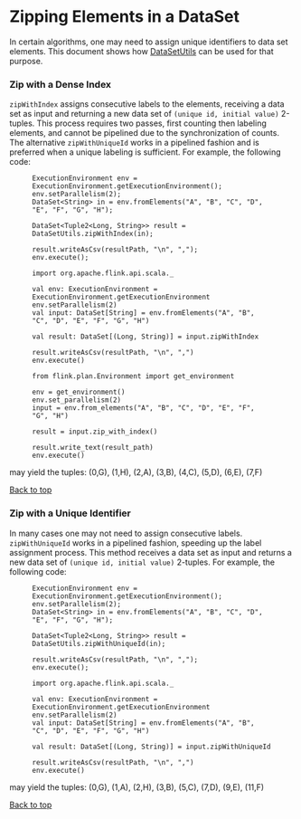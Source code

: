 

# Zipping Elements in a DataSet

In certain algorithms, one may need to assign unique identifiers to data set elements. This document shows how [DataSetUtils](https://github.com/apache/flink/blob/master//flink-java/src/main/java/org/apache/flink/api/java/utils/DataSetUtils.java) can be used for that purpose.

### Zip with a Dense Index

`zipWithIndex` assigns consecutive labels to the elements, receiving a data set as input and returning a new data set of `(unique id, initial value)` 2-tuples. This process requires two passes, first counting then labeling elements, and cannot be pipelined due to the synchronization of counts. The alternative `zipWithUniqueId` works in a pipelined fashion and is preferred when a unique labeling is sufficient. For example, the following code:

<figure class="highlight">

```
ExecutionEnvironment env = ExecutionEnvironment.getExecutionEnvironment();
env.setParallelism(2);
DataSet<String> in = env.fromElements("A", "B", "C", "D", "E", "F", "G", "H");

DataSet<Tuple2<Long, String>> result = DataSetUtils.zipWithIndex(in);

result.writeAsCsv(resultPath, "\n", ",");
env.execute();
```

</figure>

<figure class="highlight">

```
import org.apache.flink.api.scala._

val env: ExecutionEnvironment = ExecutionEnvironment.getExecutionEnvironment
env.setParallelism(2)
val input: DataSet[String] = env.fromElements("A", "B", "C", "D", "E", "F", "G", "H")

val result: DataSet[(Long, String)] = input.zipWithIndex

result.writeAsCsv(resultPath, "\n", ",")
env.execute()
```

</figure>

<figure class="highlight">

```
from flink.plan.Environment import get_environment

env = get_environment()
env.set_parallelism(2)
input = env.from_elements("A", "B", "C", "D", "E", "F", "G", "H")

result = input.zip_with_index()

result.write_text(result_path)
env.execute()
```

</figure>

may yield the tuples: (0,G), (1,H), (2,A), (3,B), (4,C), (5,D), (6,E), (7,F)

[Back to top](#top)

### Zip with a Unique Identifier

In many cases one may not need to assign consecutive labels. `zipWithUniqueId` works in a pipelined fashion, speeding up the label assignment process. This method receives a data set as input and returns a new data set of `(unique id, initial value)` 2-tuples. For example, the following code:

<figure class="highlight">

```
ExecutionEnvironment env = ExecutionEnvironment.getExecutionEnvironment();
env.setParallelism(2);
DataSet<String> in = env.fromElements("A", "B", "C", "D", "E", "F", "G", "H");

DataSet<Tuple2<Long, String>> result = DataSetUtils.zipWithUniqueId(in);

result.writeAsCsv(resultPath, "\n", ",");
env.execute();
```

</figure>

<figure class="highlight">

```
import org.apache.flink.api.scala._

val env: ExecutionEnvironment = ExecutionEnvironment.getExecutionEnvironment
env.setParallelism(2)
val input: DataSet[String] = env.fromElements("A", "B", "C", "D", "E", "F", "G", "H")

val result: DataSet[(Long, String)] = input.zipWithUniqueId

result.writeAsCsv(resultPath, "\n", ",")
env.execute()
```

</figure>

may yield the tuples: (0,G), (1,A), (2,H), (3,B), (5,C), (7,D), (9,E), (11,F)

[Back to top](#top)


